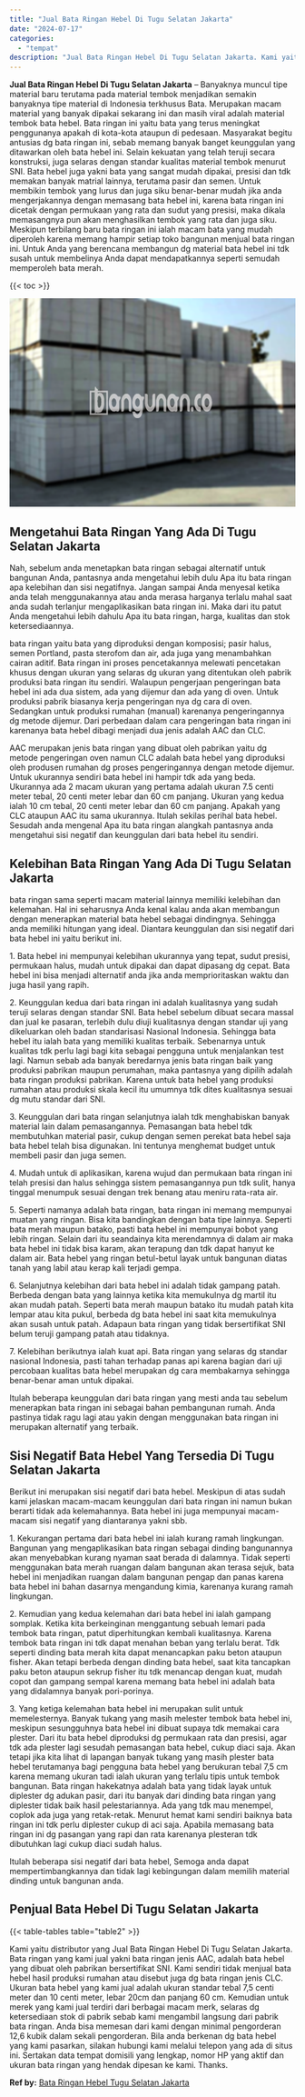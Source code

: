 ```yaml
---
title: "Jual Bata Ringan Hebel Di Tugu Selatan Jakarta"
date: "2024-07-17"
categories: 
  - "tempat"
description: "Jual Bata Ringan Hebel Di Tugu Selatan Jakarta. Kami yaitu distributor yang Jual Bata Ringan Hebel Di Tugu Selatan Jakarta. Bata ringan yang kami jual yakni..."
---
```


**Jual Bata Ringan Hebel Di Tugu Selatan Jakarta** – Banyaknya muncul tipe material baru terutama pada material tembok menjadikan semakin banyaknya tipe material di Indonesia terkhusus Bata. Merupakan macam material yang banyak dipakai sekarang ini dan masih viral adalah material tembok bata hebel. Bata ringan ini yaitu bata yang terus meningkat penggunanya apakah di kota-kota ataupun di pedesaan. Masyarakat begitu antusias dg bata ringan ini, sebab memang banyak banget keunggulan yang ditawarkan oleh bata hebel ini. Selain kekuatan yang telah teruji secara konstruksi, juga selaras dengan standar kualitas material tembok menurut SNI. Bata hebel juga yakni bata yang sangat mudah dipakai, presisi dan tdk memakan banyak matrial lainnya, terutama pasir dan semen. Untuk membikin tembok yang lurus dan juga siku benar-benar mudah jika anda mengerjakannya dengan memasang bata hebel ini, karena bata ringan ini dicetak dengan permukaan yang rata dan sudut yang presisi, maka dikala memasangnya pun akan menghasilkan tembok yang rata dan juga siku. Meskipun terbilang baru bata ringan ini ialah macam bata yang mudah diperoleh karena memang hampir setiap toko bangunan menjual bata ringan ini. Untuk Anda yang berencana membangun dg material bata hebel ini tdk susah untuk membelinya Anda dapat mendapatkannya seperti semudah memperoleh bata merah.

{{< toc >}}

![Jual Bata Ringan Hebel Di Tugu Selatan Jakarta](/images/jual-hebel-murah-37.png)

## Mengetahui Bata Ringan Yang Ada Di Tugu Selatan Jakarta

Nah, sebelum anda menetapkan bata ringan sebagai alternatif untuk bangunan Anda, pantasnya anda mengetahui lebih dulu Apa itu bata ringan apa kelebihan dan sisi negatifnya. Jangan sampai Anda menyesal ketika anda telah menggunakannya atau anda merasa harganya terlalu mahal saat anda sudah terlanjur mengaplikasikan bata ringan ini. Maka dari itu patut Anda mengetahui lebih dahulu Apa itu bata ringan, harga, kualitas dan stok ketersediaannya.

bata ringan yaitu bata yang diproduksi dengan komposisi; pasir halus, semen Portland, pasta sterofom dan air, ada juga yang menambahkan cairan aditif. Bata ringan ini proses pencetakannya melewati pencetakan khusus dengan ukuran yang selaras dg ukuran yang ditentukan oleh pabrik produksi bata ringan itu sendiri. Walaupun pengerjaan pengeringan bata hebel ini ada dua sistem, ada yang dijemur dan ada yang di oven. Untuk produksi pabrik biasanya kerja pengeringan nya dg cara di oven. Sedangkan untuk produksi rumahan (manual) karenanya pengeringannya dg metode dijemur. Dari perbedaan dalam cara pengeringan bata ringan ini karenanya bata hebel dibagi menjadi dua jenis adalah AAC dan CLC.

AAC merupakan jenis bata ringan yang dibuat oleh pabrikan yaitu dg metode pengeringan oven namun CLC adalah bata hebel yang diproduksi oleh produsen rumahan dg proses pengeringannya dengan metode dijemur. Untuk ukurannya sendiri bata hebel ini hampir tdk ada yang beda. Ukurannya ada 2 macam ukuran yang pertama adalah ukuran 7.5 centi meter tebal, 20 centi meter lebar dan 60 cm panjang. Ukuran yang kedua ialah 10 cm tebal, 20 centi meter lebar dan 60 cm panjang. Apakah yang CLC ataupun AAC itu sama ukurannya. Itulah sekilas perihal bata hebel. Sesudah anda mengenal Apa itu bata ringan alangkah pantasnya anda mengetahui sisi negatif dan keunggulan dari bata hebel itu sendiri.

## Kelebihan Bata Ringan Yang Ada Di Tugu Selatan Jakarta

bata ringan sama seperti macam material lainnya memiliki kelebihan dan kelemahan. Hal ini seharusnya Anda kenal kalau anda akan membangun dengan menerapkan material bata hebel sebagai dindingnya. Sehingga anda memiliki hitungan yang ideal. Diantara keunggulan dan sisi negatif dari bata hebel ini yaitu berikut ini.

1\. Bata hebel ini mempunyai kelebihan ukurannya yang tepat, sudut presisi, permukaan halus, mudah untuk dipakai dan dapat dipasang dg cepat. Bata hebel ini bisa menjadi alternatif anda jika anda memprioritaskan waktu dan juga hasil yang rapih.

2\. Keunggulan kedua dari bata ringan ini adalah kualitasnya yang sudah teruji selaras dengan standar SNI. Bata hebel sebelum dibuat secara massal dan jual ke pasaran, terlebih dulu diuji kualitasnya dengan standar uji yang dikeluarkan oleh badan standarisasi Nasional Indonesia. Sehingga bata hebel itu ialah bata yang memiliki kualitas terbaik. Sebenarnya untuk kualitas tdk perlu lagi bagi kita sebagai pengguna untuk menjalankan test lagi. Namun sebab ada banyak beredarnya jenis bata ringan baik yang produksi pabrikan maupun perumahan, maka pantasnya yang dipilih adalah bata ringan produksi pabrikan. Karena untuk bata hebel yang produksi rumahan atau produksi skala kecil itu umumnya tdk dites kualitasnya sesuai dg mutu standar dari SNI.

3\. Keunggulan dari bata ringan selanjutnya ialah tdk menghabiskan banyak material lain dalam pemasangannya. Pemasangan bata hebel tdk membutuhkan material pasir, cukup dengan semen perekat bata hebel saja bata hebel telah bisa digunakan. Ini tentunya menghemat budget untuk membeli pasir dan juga semen.

4\. Mudah untuk di aplikasikan, karena wujud dan permukaan bata ringan ini telah presisi dan halus sehingga sistem pemasangannya pun tdk sulit, hanya tinggal menumpuk sesuai dengan trek benang atau meniru rata-rata air.

5\. Seperti namanya adalah bata ringan, bata ringan ini memang mempunyai muatan yang ringan. Bisa kita bandingkan dengan bata tipe lainnya. Seperti bata merah maupun batako, pasti bata hebel ini mempunyai bobot yang lebih ringan. Selain dari itu seandainya kita merendamnya di dalam air maka bata hebel ini tidak bisa karam, akan terapung dan tdk dapat hanyut ke dalam air. Bata hebel yang ringan betul-betul layak untuk bangunan diatas tanah yang labil atau kerap kali terjadi gempa.

6\. Selanjutnya kelebihan dari bata hebel ini adalah tidak gampang patah. Berbeda dengan bata yang lainnya ketika kita memukulnya dg martil itu akan mudah patah. Seperti bata merah maupun batako itu mudah patah kita lempar atau kita pukul, berbeda dg bata hebel ini saat kita memukulnya akan susah untuk patah. Adapaun bata ringan yang tidak bersertifikat SNI belum teruji gampang patah atau tidaknya.

7\. Kelebihan berikutnya ialah kuat api. Bata ringan yang selaras dg standar nasional Indonesia, pasti tahan terhadap panas api karena bagian dari uji percobaan kualitas bata hebel merupakan dg cara membakarnya sehingga benar-benar aman untuk dipakai.

Itulah beberapa keunggulan dari bata ringan yang mesti anda tau sebelum menerapkan bata ringan ini sebagai bahan pembangunan rumah. Anda pastinya tidak ragu lagi atau yakin dengan menggunakan bata ringan ini merupakan alternatif yang terbaik.

## Sisi Negatif Bata Hebel Yang Tersedia Di Tugu Selatan Jakarta

Berikut ini merupakan sisi negatif dari bata hebel. Meskipun di atas sudah kami jelaskan macam-macam keunggulan dari bata ringan ini namun bukan berarti tidak ada kelemahannya. Bata hebel ini juga mempunyai macam-macam sisi negatif yang diantaranya yakni sbb.

1\. Kekurangan pertama dari bata hebel ini ialah kurang ramah lingkungan. Bangunan yang mengaplikasikan bata ringan sebagai dinding bangunannya akan menyebabkan kurang nyaman saat berada di dalamnya. Tidak seperti menggunakan bata merah ruangan dalam bangunan akan terasa sejuk, bata hebel ini menjadikan ruangan dalam bangunan pengap dan panas karena bata hebel ini bahan dasarnya mengandung kimia, karenanya kurang ramah lingkungan.

2\. Kemudian yang kedua kelemahan dari bata hebel ini ialah gampang somplak. Ketika kita berkeinginan menggantung sebuah lemari pada tembok bata ringan, patut diperhitungkan kembali kualitasnya. Karena tembok bata ringan ini tdk dapat menahan beban yang terlalu berat. Tdk seperti dinding bata merah kita dapat menancapkan paku beton ataupun fisher. Akan tetapi berbeda dengan dinding bata hebel, saat kita tancapkan paku beton ataupun sekrup fisher itu tdk menancap dengan kuat, mudah copot dan gampang sempal karena memang bata hebel ini adalah bata yang didalamnya banyak pori-porinya.

3\. Yang ketiga kelemahan bata hebel ini merupakan sulit untuk memelesternya. Banyak tukang yang masih melester tembok bata hebel ini, meskipun sesungguhnya bata hebel ini dibuat supaya tdk memakai cara plester. Dari itu bata hebel diproduksi dg permukaan rata dan presisi, agar tdk ada plester lagi sesudah pemasangan bata hebel, cukup diaci saja. Akan tetapi jika kita lihat di lapangan banyak tukang yang masih plester bata hebel terutamanya bagi pengguna bata hebel yang berukuran tebal 7,5 cm karena memang ukuran tadi ialah ukuran yang terlalu tipis untuk tembok bangunan. Bata ringan hakekatnya adalah bata yang tidak layak untuk diplester dg adukan pasir, dari itu banyak dari dinding bata ringan yang diplester tidak baik hasil pelestariannya. Ada yang tdk mau menempel, coplok ada juga yang retak-retak. Menurut hemat kami sendiri baiknya bata ringan ini tdk perlu diplester cukup di aci saja. Apabila memasang bata ringan ini dg pasangan yang rapi dan rata karenanya plesteran tdk dibutuhkan lagi cukup diaci sudah halus.

Itulah beberapa sisi negatif dari bata hebel, Semoga anda dapat mempertimbangkannya dan tidak lagi kebingungan dalam memilih material dinding untuk bangunan anda.

## Penjual Bata Hebel Di Tugu Selatan Jakarta

{{< table-tables table="table2" >}}

Kami yaitu distributor yang Jual Bata Ringan Hebel Di Tugu Selatan Jakarta. Bata ringan yang kami jual yakni bata ringan jenis AAC, adalah bata hebel yang dibuat oleh pabrikan bersertifikat SNI. Kami sendiri tidak menjual bata hebel hasil produksi rumahan atau disebut juga dg bata ringan jenis CLC. Ukuran bata hebel yang kami jual adalah ukuran standar tebal 7,5 centi meter dan 10 centi meter, lebar 20cm dan panjang 60 cm. Kemudian untuk merek yang kami jual terdiri dari berbagai macam merk, selaras dg ketersediaan stok di pabrik sebab kami mengambil langsung dari pabrik bata ringan. Anda bisa memesan dari kami dengan minimal pengorderan 12,6 kubik dalam sekali pengorderan. Bila anda berkenan dg bata hebel yang kami pasarkan, silakan hubungi kami melalui telepon yang ada di situs ini. Sertakan data tempat domisili yang lengkap, nomor HP yang aktif dan ukuran bata ringan yang hendak dipesan ke kami. Thanks.

**Ref by:** [Bata Ringan Hebel Tugu Selatan Jakarta](https://id.wikipedia.org/wiki/Bata)
